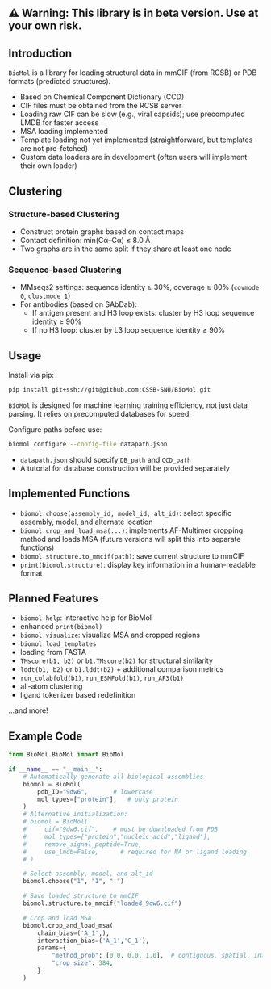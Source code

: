 ## **⚠️ Warning: This library is in **beta** version. Use at your own risk.**

## Introduction

`BioMol` is a library for loading structural data in mmCIF (from RCSB) or PDB formats (predicted structures).

- Based on Chemical Component Dictionary (CCD)
- CIF files must be obtained from the RCSB server
- Loading raw CIF can be slow (e.g., viral capsids); use precomputed LMDB for faster access
- MSA loading implemented
- Template loading not yet implemented (straightforward, but templates are not pre-fetched)
- Custom data loaders are in development (often users will implement their own loader)

## Clustering

### Structure-based Clustering

- Construct protein graphs based on contact maps
- Contact definition: min(Cα–Cα) ≤ 8.0 Å
- Two graphs are in the same split if they share at least one node

### Sequence-based Clustering

- MMseqs2 settings: sequence identity ≥ 30%, coverage ≥ 80% (`covmode 0`, `clustmode 1`)
- For antibodies (based on SAbDab):
  - If antigen present and H3 loop exists: cluster by H3 loop sequence identity ≥ 90%
  - If no H3 loop: cluster by L3 loop sequence identity ≥ 90% 

## Usage

Install via pip:

```bash
pip install git+ssh://git@github.com:CSSB-SNU/BioMol.git
```

`BioMol` is designed for machine learning training efficiency, not just data parsing. It relies on precomputed databases for speed.

Configure paths before use:

```bash
biomol configure --config-file datapath.json
```

- `datapath.json` should specify `DB_path` and `CCD_path`
- A tutorial for database construction will be provided separately

## Implemented Functions

- `biomol.choose(assembly_id, model_id, alt_id)`: select specific assembly, model, and alternate location
- `biomol.crop_and_load_msa(...)`: implements AF-Multimer cropping method and loads MSA (future versions will split this into separate functions)
- `biomol.structure.to_mmcif(path)`: save current structure to mmCIF
- `print(biomol.structure)`: display key information in a human-readable format

## Planned Features

- `biomol.help`: interactive help for BioMol
- enhanced `print(biomol)`
- `biomol.visualize`: visualize MSA and cropped regions
- `biomol.load_templates`
- loading from FASTA
- `TMscore(b1, b2)` or `b1.TMscore(b2)` for structural similarity
- `lddt(b1, b2)` or `b1.lddt(b2)` + additional comparison metrics
- `run_colabfold(b1)`, `run_ESMFold(b1)`, `run_AF3(b1)`
- all-atom clustering
- ligand tokenizer based redefinition

...and more!

## Example Code

```python
from BioMol.BioMol import BioMol

if __name__ == "__main__":
    # Automatically generate all biological assemblies
    biomol = BioMol(
        pdb_ID="9dw6",       # lowercase
        mol_types=["protein"],   # only protein
    )
    # Alternative initialization:
    # biomol = BioMol(
    #     cif="9dw6.cif",    # must be downloaded from PDB
    #     mol_types=["protein","nucleic_acid","ligand"],
    #     remove_signal_peptide=True,
    #     use_lmdb=False,      # required for NA or ligand loading
    # )

    # Select assembly, model, and alt_id
    biomol.choose("1", "1", ".")

    # Save loaded structure to mmCIF
    biomol.structure.to_mmcif("loaded_9dw6.cif")

    # Crop and load MSA
    biomol.crop_and_load_msa(
        chain_bias=('A_1',),
        interaction_bias=('A_1','C_1'),
        params={
            "method_prob": [0.0, 0.0, 1.0],  # contiguous, spatial, interface
            "crop_size": 384,
        }
    )
```

